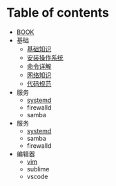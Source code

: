 # Table of contents

* [BOOK](README.md)
* 基础
  * [基础知识](ji-chu/ji-chu-zhi-shi.md)
  * [安装操作系统](ji-chu/an-zhuang-cao-zuo-xi-tong.md)
  * [命令详解](ji-chu/ming-ling-xiang-jie.md)
  * [网络知识](ji-chu/wang-luo-zhi-shi.md)
  * [代码规范](ji-chu/dai-ma-gui-fan.md)
* 服务
  * [systemd](fu-wu/systemd.md)
  * firewalld
  * samba
* 服务
  * [systemd](fu-wu/systemd%20%281%29.md)
  * samba
  * firewalld
* 编辑器
  * [vim](bian-ji-qi/vim.md)
  * sublime
  * vscode

